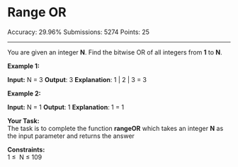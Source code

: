 # Range OR

Accuracy: 29.96% Submissions: 5274 Points: 25

---

You are given an integer **N**. Find the bitwise OR of all integers from **1** to **N**.

**Example 1:**

**Input:** N = 3
**Output**:
3
**Explanation**:
1 | 2 | 3 = 3

**Example 2:**

**Input:**
N = 1
**Output**:
1
**Explanation**:
1 = 1

**Your Task:**  
The task is to complete the function **rangeOR** which takes an integer **N** as the input parameter and returns the answer

**Constraints:**  
1 ≤  N ≤ 109
